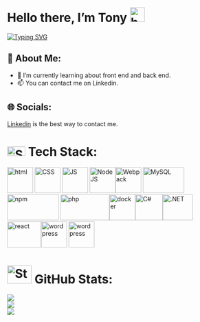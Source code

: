 # Hello there, I’m Tony <img src="https://raw.githubusercontent.com/MartinHeinz/MartinHeinz/master/wave.gif" alt="hello" width="34" height="34">

[![Typing SVG](https://readme-typing-svg.demolab.com?font=Fira+Code&pause=1000&width=600&height=40&lines=Welcome+to+my+profile;I'm+a+web+developper+junior;Love+create+and+learning+;I'm+looking+for+an+apprenticeship)](https://git.io/typing-svg)
## 💫 About Me:
- 🌱 I’m currently learning about front end and back end. <br>
- 📫 You can contact me on Linkedin. 


## 🌐 Socials:
<a href = "https://www.linkedin.com/in/tony-bruchon/">Linkedin</a> is the best way to contact me. 

# <img src="https://www.wingstechsolutions.com/wp-content/uploads/2022/03/full-stack-development.gif" alt="Stats" width="42" height="22"> Tech Stack:

<img src="https://raw.githubusercontent.com/dustin100/dustin100/master/assests/html5-original.svg" alt="html" width="60" height="60"> <img src="https://raw.githubusercontent.com/dustin100/dustin100/master/assests/css3-original.svg" alt="CSS" width="60" height="60"> <img src="https://raw.githubusercontent.com/dustin100/dustin100/master/assests/javascript-plain.svg" alt="JS" width="60" height="60"> <img src="https://raw.githubusercontent.com/dustin100/dustin100/master/assests/nodejs-original.svg" alt="Node JS" width="60" height="60"><img src="https://raw.githubusercontent.com/webpack/media/3e52c178e6ad2428585a2cbf5d22d6dbe0697f0f/logo/icon.svg" alt="Webpack" width="60" height="60"> <img src="https://1000logos.net/wp-content/uploads/2020/08/MySQL-Logo.png" alt="MySQL" width="96" height="60"> <img src="https://upload.wikimedia.org/wikipedia/commons/thumb/d/db/Npm-logo.svg/540px-Npm-logo.svg.png?20140904162625" alt="npm" width="120" height="60"> <img src="https://upload.wikimedia.org/wikipedia/commons/2/27/PHP-logo.svg" alt="php" width="114" height="60"><img src="https://cdn4.iconfinder.com/data/icons/logos-and-brands/512/97_Docker_logo_logos-512.png" alt="docker" width="60" height="60"><img src="https://upload.wikimedia.org/wikipedia/commons/b/bd/Logo_C_sharp.svg" alt="C#" width="64" height="60"><img src="https://upload.wikimedia.org/wikipedia/commons/e/ee/.NET_Core_Logo.svg" alt=".NET" width="70" height="60"><img src="https://upload.wikimedia.org/wikipedia/commons/a/a7/React-icon.svg" alt="react" width="79" height="60"><img src="https://cdn.pixabay.com/photo/2022/01/16/17/24/wordpress-6942722_1280.png" alt="wordpress" width="60" height="60">  <img src="https://cdn.worldvectorlogo.com/logos/typescript-2.svg" alt="wordpress" width="60" height="60">

# <img src="https://www.nosyweb.fr/images/icons/lots/lot18.png" alt="Stats" width="57" height="42"> GitHub Stats:

![](https://github-readme-stats.vercel.app/api?username=TonyJonathan&theme=tokyonight&hide_border=true&include_all_commits=false&count_private=true)<br/>
![](https://github-readme-streak-stats.herokuapp.com/?user=TonyJonathan&theme=tokyonight&hide_border=true)<br/>
![](https://github-readme-stats.vercel.app/api/top-langs/?username=TonyJonathan&theme=tokyonight&hide_border=true&include_all_commits=false&count_private=true&layout=compact)


